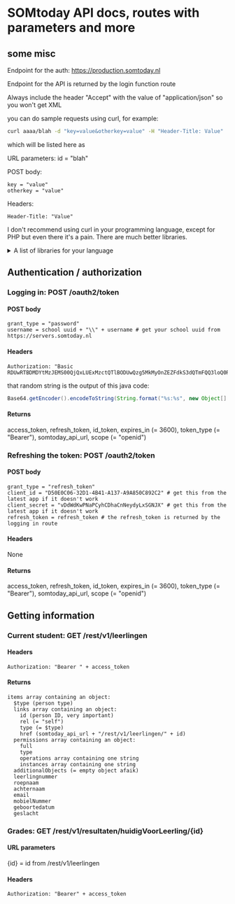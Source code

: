 # SOMtoday API docs, routes with parameters and more
## some misc
Endpoint for the auth: https://production.somtoday.nl

Endpoint for the API is returned by the login function route

Always include the header "Accept" with the value of "application/json" so you won't get XML

you can do sample requests using curl, for example:
```bash
curl aaaa/blah -d "key=value&otherkey=value" -H "Header-Title: Value"
```

which will be listed here as

URL parameters:
id = "blah"

POST body:
```
key = "value"
otherkey = "value"
```

Headers:
```
Header-Title: "Value"
```

I don't recommend using curl in your programming language, except for PHP but even there it's a pain. There are much better libraries.

<details> 
  <summary>A list of libraries for your language </summary>
   JavaScript (client side): [fetch()](https://developers.google.com/web/updates/2015/03/introduction-to-fetch)

   NodeJS: [HTTP from stdlib](https://nodejs.org/api/http.html), [Request](https://github.com/request/request), [Axios](https://github.com/axios/axios)
   
   Go: [net/http](https://golang.org/pkg/net/http/)
   
   Ruby: [Faraday](https://github.com/lostisland/faraday), [HTTParty](https://github.com/jnunemaker/httparty)

   Please add more if you know more.
</details>

## Authentication / authorization
### Logging in: POST /oauth2/token
#### POST body
```
grant_type = "password"
username = school uuid + "\\" + username # get your school uuid from https://servers.somtoday.nl
```

#### Headers
```
Authorization: "Basic RDUwRTBDMDYtMzJEMS00QjQxLUExMzctQTlBODUwQzg5MkMyOnZEZFdkS3dQTmFQQ3loQ0RoYUNuTmV5ZHlMeFNHTkpY"
```
that random string is the output of this java code:

```java
Base64.getEncoder().encodeToString(String.format("%s:%s", new Object[] { "D50E0C06-32D1-4B41-A137-A9A850C892C2" /* client ID */, "vDdWdKwPNaPCyhCDhaCnNeydyLxSGNJX" /* client secret */ }).getBytes(Charset.forName("UTF-8")))
```

#### Returns
access_token, refresh_token, id_token, expires_in (= 3600), token_type (= "Bearer"), somtoday_api_url, scope (= "openid")

### Refreshing the token: POST /oauth2/token
#### POST body
```
grant_type = "refresh_token"
client_id = "D50E0C06-32D1-4B41-A137-A9A850C892C2" # get this from the latest app if it doesn't work
client_secret = "vDdWdKwPNaPCyhCDhaCnNeydyLxSGNJX" # get this from the latest app if it doesn't work
refresh_token = refresh_token # the refresh_token is returned by the logging in route
```

#### Headers
None

#### Returns
access_token, refresh_token, id_token, expires_in (= 3600), token_type (= "Bearer"), somtoday_api_url, scope (= "openid")

## Getting information
### Current student: GET /rest/v1/leerlingen
#### Headers
```
Authorization: "Bearer " + access_token
```

#### Returns
```
items array containing an object:
  $type (person type)
  links array containing an object:
    id (person ID, very important)
    rel (= "self")
    type (= $type)
    href (somtoday_api_url + "/rest/v1/leerlingen/" + id)
  permissions array containing an object:
    full
    type
    operations array containing one string
    instances array containing one string
  additionalObjects (= empty object afaik)
  leerlingnummer
  roepnaam
  achternaam
  email
  mobielNummer
  geboortedatum
  geslacht
```

### Grades: GET /rest/v1/resultaten/huidigVoorLeerling/{id}
#### URL parameters
{id} = id from /rest/v1/leerlingen

#### Headers
```
Authorization: "Bearer" + access_token
```
